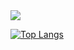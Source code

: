 <img src="https://capsule-render.vercel.app/api?type=Venom&color=auto&height=200&section=header&text=Python-Improvements&fontSize=80" />

[![Top Langs](https://github-readme-stats.vercel.app/api/top-langs/?username=NatureUniverse)](https://github.com/anuraghazra/github-readme-stats)
